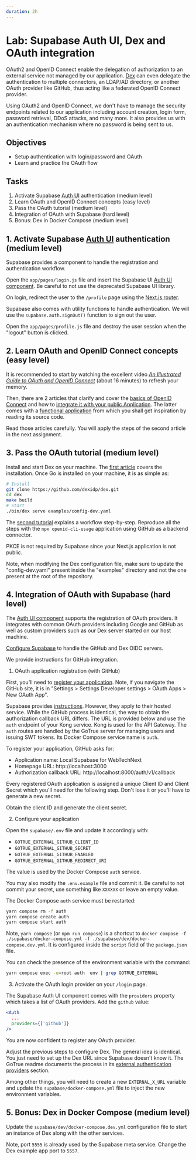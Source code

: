 ```yaml
---
duration: 2h
---
```


# Lab: Supabase Auth UI, Dex and OAuth integration

OAuth2 and OpenID Connect enable the delegation of authorization to an external service not managed by our application. [Dex](https://dexidp.io/) can even delegate the authentication to multiple connectors, an LDAP/AD directory, or another OAuth provider like GitHub, thus acting like a federated OpenID Connect provider.

Using OAuth2 and OpenID Connect, we don't have to manage the security endpoints related to our application including account creation, login form, password retrieval, DDoS attacks, and many more. It also provides us with an authentication mechanism where no password is being sent to us.

## Objectives

- Setup authentication with login/password and OAuth
- Learn and practice the OAuth flow

## Tasks

1. Activate Supabase [Auth UI](https://supabase.com/docs/guides/auth/auth-helpers/auth-ui) authentication (medium level)
2. Learn OAuth and OpenID Connect concepts (easy level)
3. Pass the OAuth tutorial (medium level)
4. Integration of OAuth with Supabase (hard level)
5. Bonus: Dex in Docker Compose (medium level)

## 1. Activate Supabase [Auth UI](https://supabase.com/docs/guides/auth/auth-helpers/auth-ui) authentication (medium level)

Supabase provides a component to handle the registration and authentication workflow.

Open the `app/pages/login.js` file and insert the Supabase UI [Auth UI component](https://supabase.com/docs/guides/auth/auth-helpers/auth-ui). Be careful to not use the deprecated Supabase UI library.

On login, redirect the user to the `/profile` page using the [Next.js router](https://nextjs.org/docs/api-reference/next/router).

Supabase also comes with utility functions to handle authentication. We will use the `supabase.auth.signOut()` function to sign out the user.

Open the `app/pages/profile.js` file and destroy the user session when the "logout" button is clicked.

## 2. Learn OAuth and OpenID Connect concepts (easy level)

It is recommended to start by watching the excellent video [*An Illustrated Guide to OAuth and OpenID Connect*](https://developer.okta.com/blog/2019/10/21/illustrated-guide-to-oauth-and-oidc) (about 16 minutes) to refresh your memory.

Then, there are 2 articles that clarify and cover the [basics of OpenID Connect](https://www.adaltas.com/en/2020/11/17/oauth-openid-connect-intro/) and how to [integrate it with your public Application](https://www.adaltas.com/en/2020/11/20/oauth-microservices-public-app/). The latter comes with a [functional application](https://github.com/adaltas/node-openid-cli-usage/) from which you shall get inspiration by reading its source code.

Read those articles carefully. You will apply the steps of the second article in the next assignment.

## 3. Pass the OAuth tutorial (medium level)

Install and start Dex on your machine. The [first article](https://www.adaltas.com/en/2020/11/17/oauth-openid-connect-intro/) covers the installation. Once Go is installed on your machine, it is as simple as:

```bash
# Install
git clone https://github.com/dexidp/dex.git
cd dex
make build
# Start
./bin/dex serve examples/config-dev.yaml
```

The [second tutorial](https://www.adaltas.com/en/2020/11/20/oauth-microservices-public-app/) explains a workflow step-by-step. Reproduce all the steps with the `npx openid-cli-usage` application using GitHub as a backend connector.

PKCE is not required by Supabase since your Next.js application is not public.

Note, when modifying the Dex configuration file, make sure to update the "config-dev.yaml" present inside the "examples" directory and not the one present at the root of the repository.

## 4. Integration of OAuth with Supabase (hard level)

The [Auth UI component](https://supabase.com/docs/guides/auth/auth-helpers/auth-ui) supports the registration of OAuth providers. It integrates with common OAuth providers including Google and GitHub as well as custom providers such as our Dex server started on our host machine.

[Configure Supabase](https://github.com/supabase/gotrue#external-authentication-providers) to handle the GitHub and Dex OIDC servers.

We provide instructions for GitHub integration. 

1. OAuth application registration (with GitHub)

  First, you'll need to [register your application](https://github.com/settings/applications/new). Note, if you navigate the GitHub site, it is in "Settings > Settings Developer settings > OAuth Apps > New OAuth App". 
  
  Supabase provides [instructions](https://supabase.com/docs/guides/auth/auth-github). However, they apply to their hosted service. While the GitHub process is identical, the way to obtain the authorization callback URL differs. The URL is provided below and use the `auth` endpoint of your Kong service. Kong is used for the API Gateway. The `auth` routes are handled by the GoTrue server for managing users and issuing SWT tokens. Its Docker Compose service name is `auth`.
  
  To register your application, GitHub asks for:

  - Application name: Local Supabase for WebTechNext
  - Homepage URL: http://localhost:3000
  - Authorization callback URL: http://localhost:8000/auth/v1/callback
  
  Every registered OAuth application is assigned a unique Client ID and Client Secret which you'll need for the following step. Don't lose it or you'll have to generate a new secret.
  
  Obtain the client ID and generate the client secret.

2. Configure your application

  Open the `supabase/.env` file and update it accordingly with:
  
   - `GOTRUE_EXTERNAL_GITHUB_CLIENT_ID`
   - `GOTRUE_EXTERNAL_GITHUB_SECRET`
   - `GOTRUE_EXTERNAL_GITHUB_ENABLED`
   - `GOTRUE_EXTERNAL_GITHUB_REDIRECT_URI`
   
  The value is used by the Docker Compose `auth` service.
  
  You may also modify the `.env.example` file and commit it. Be careful to not commit your secret, use something like `XXXXXX` or leave an empty value.

  The Docker Compose `auth` service must be restarted:

  ```bash
  yarn compose rm -f auth
  yarn compose create auth
  yarn compose start auth
  ```
  
  Note, `yarn compose` (or `npm run compose`) is a shortcut to `docker compose -f ./supabase/docker-compose.yml -f ./supabase/dev/docker-compose.dev.yml`. It is configured inside the `script` field of the `package.json` file.

  You can check the presence of the environment variable with the command:

  ```bash
  yarn compose exec -u=root auth  env | grep GOTRUE_EXTERNAL
  ```

3. Activate the OAuth login provider on your `/login` page.

  The Supabase Auth UI component comes with the `providers` property which takes a list of OAuth providers. Add the `github` value:
  
  ```jsx
  <Auth
    ...
    providers={['github']}
  />
  ```

You are now confident to register any OAuth provider.

Adjust the previous steps to configure Dex. The general idea is identical. You just need to set up the Dex URL since Supabase doesn't know it. The GoTrue readme documents the process in its [external authentication providers](https://github.com/supabase/gotrue#external-authentication-providers) section.

Among other things, you will need to create a new `EXTERNAL_X_URL` variable and update the `supabase/docker-compose.yml` file to inject the new environment variables.

## 5. Bonus: Dex in Docker Compose (medium level)

Update the `supabase/dev/docker-compose.dev.yml` configuration file to start an instance of Dex along with the other services.

Note, port `5555` is already used by the Supabase meta service. Change the Dex example app port to `5557`.
